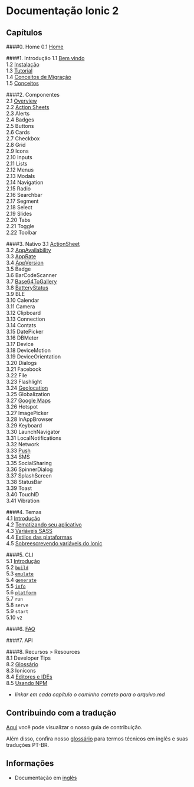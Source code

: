 # Documentação Ionic 2


## Capítulos  

####0. Home
0.1 [Home](/chapters/00-home)

####1. Introdução
1.1 [Bem vindo](chapters/01-introducao/01a-welcome.md)   
1.2 [Instalação](chapters/01-introducao/01b-instalation.md)   
1.3 [Tutorial](chapters/01-introducao/01c-tutorial.md)  
1.4 [Conceitos de Migração](chapters/01-introducao/01d-migration.md)  
1.5 [Conceitos](chapters/01-introducao/01e-core-concepts.md)  

####2. Componentes    
2.1 [Overview](chapters/02-componentes/2a-overview.md)   
2.2 [Action Sheets](chapters/02-componentes/2b-action-sheets.md)  
2.3 Alerts  
2.4 Badges  
2.5 Buttons  
2.6 Cards  
2.7 Checkbox  
2.8 Grid  
2.9 Icons  
2.10 Inputs  
2.11 Lists  
2.12 Menus  
2.13 Modals  
2.14 Navigation  
2.15 Radio  
2.16 Searchbar  
2.17 Segment  
2.18 Select  
2.19 Slides  
2.20 Tabs  
2.21 Toggle  
2.22 Toolbar

####3. Nativo
3.1 [ActionSheet](chapters/03-nativo/3a-actionSheet.md)  
3.2 [AppAvailability](chapters/03-nativo/3b-appAvailability.md)  
3.3 [AppRate](chapters/03-nativo/3c-appRate.md)  
3.4 [AppVersion](chapters/03-nativo/3d-appVersion.md)  
3.5 Badge  
3.6 BarCodeScanner  
3.7 [Base64ToGallery](chapters/03-nativo/3g-base64togallery.md)  
3.8 [BatteryStatus](chapters/03-nativo/3h-batteryStatus.md)  
3.9 BLE  
3.10 Calendar  
3.11 Camera  
3.12 Clipboard  
3.13 Connection  
3.14 Contats  
3.15 DatePicker  
3.16 DBMeter  
3.17 Device  
3.18 DeviceMotion  
3.19 DeviceOrientation  
3.20 Dialogs  
3.21 Facebook  
3.22 File  
3.23 Flashlight  
3.24 [Geolocation](chapters/03-nativo/3w-geolocation.md)  
3.25 Globalization  
3.27 [Google Maps](chapters/03-nativo/3za-googleMaps.md)   
3.26 Hotspot  
3.27 ImagePicker  
3.28 InAppBrowser  
3.29 Keyboard  
3.30 LaunchNavigator  
3.31 LocalNotifications  
3.32 Network  
3.33 [Push](chapters/03-nativo/3v-push.md)  
3.34 SMS  
3.35 SocialSharing  
3.36 SpinnerDialog  
3.37 SplashScreen  
3.38 StatusBar  
3.39 Toast  
3.40 TouchID  
3.41 Vibration

####4. Temas  
4.1 [Introdução](chapters/04-temas/4a-intro.md)  
4.2 [Tematizando seu aplicativo](chapters/04-temas/4b-theming-your-ionic-app.md)  
4.3 [Variáveis SASS](chapters/04-temas/4c-sass-variables.md)  
4.4 [Estilos das plataformas](chapters/04-temas/4d-platform-vars.md)  
4.5 [Sobreescrevendo variáveis do Ionic](chapters/04-temas/4e-overriding-ionic-variables.md)

####5. CLI  
5.1 [Introdução](chapters/05-cli/5a-intro.md)   
5.2 [`build`](chapters/05-cli/5b-build.md)  
5.3 [`emulate`](chapters/05-cli/5c-emulate.md)  
5.4 [`generate`](chapters/05-cli/5d-generate.md)  
5.5 [`info`](chapters/05-cli/5e-info.md)  
5.6 [`platform`](chapters/05-cli/5f-platform.md)  
5.7 `run`  
5.8 `serve`  
5.9 `start`  
5.10 `v2`

####6. [FAQ](chapters/06-faq/01-faq.md)

####7. API

####8. Recursos > Resources  
8.1 Developer Tips  
8.2 [Glossário](chapters/08-recursos/08b-ionic-developer-glossary.md)  
8.3 Ionicons  
8.4 [Editores e IDEs](chapters/08-recursos/08d-editors-and-ides.md)   
8.5 [Usando NPM](chapters/08-recursos/08e-using-npm.md)  

- *linkar em cada capítulo o caminho correto para o arquivo.md*


## Contribuindo com a tradução  

[Aqui](https://github.com/IonicBrazil/ionic2-docs/blob/master/CONTRIBUTING.md) você pode visualizar o nosso guia de contribuição.  

Além disso, confira nosso [glossário](https://github.com/IonicBrazil/ionic2-docs/blob/master/glossario.md) para termos técnicos em inglês e suas traduções PT-BR.


## Informações  

* Documentação em [inglês](http://ionicframework.com/docs/v2/)
